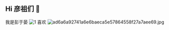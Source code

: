 ## Hi 彦祖们 👋

我是彭于晏
![1](https://p1-juejin.byteimg.com/tos-cn-i-k3u1fbpfcp/52bc64c9bd474837891950c4a0cfde57~tplv-k3u1fbpfcp-jj-mark:0:0:0:0:q75.image#?w=800&h=1000&s=757936&e=png&b=452b23)
喜欢
![ad6a6a92741a6e6baeca5e57864558f27a7aee69.jpg](https://p3-juejin.byteimg.com/tos-cn-i-k3u1fbpfcp/98b110c0c09c444b9383c627603b54a2~tplv-k3u1fbpfcp-jj-mark:0:0:0:0:q75.image#?w=2304&h=1440&s=394052&e=jpg&b=a0a19a)
